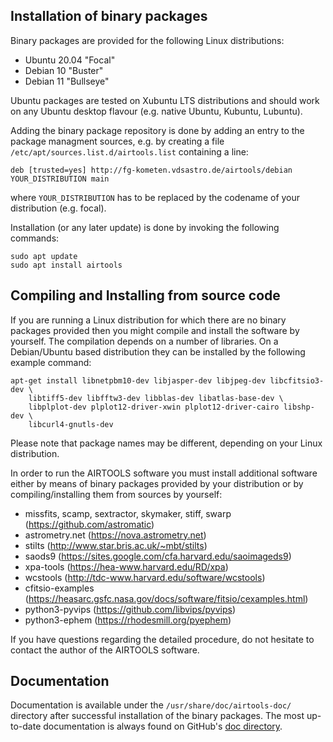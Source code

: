 

## Installation of binary packages

Binary packages are provided for the following Linux distributions:
  - Ubuntu 20.04 "Focal" 
  - Debian 10 "Buster"
  - Debian 11 "Bullseye"

Ubuntu packages are tested on Xubuntu LTS distributions and should work on
any Ubuntu desktop flavour (e.g. native Ubuntu, Kubuntu, Lubuntu). 

Adding the binary package repository is done by adding an entry to the package
managment sources, e.g. by creating a file `/etc/apt/sources.list.d/airtools.list`
containing a line:

    deb [trusted=yes] http://fg-kometen.vdsastro.de/airtools/debian YOUR_DISTRIBUTION main

where `YOUR_DISTRIBUTION` has to be replaced by the codename of your distribution
(e.g. focal).

Installation (or any later update) is done by invoking the following commands:

    sudo apt update
    sudo apt install airtools


## Compiling and Installing from source code

If you are running a Linux distribution for which there are no binary packages
provided then you might compile and install the software by yourself.
The compilation depends on a number of libraries. On a Debian/Ubuntu based
distribution they can be installed by the following example command:

    apt-get install libnetpbm10-dev libjasper-dev libjpeg-dev libcfitsio3-dev \
        libtiff5-dev libfftw3-dev libblas-dev libatlas-base-dev \
        libplplot-dev plplot12-driver-xwin plplot12-driver-cairo libshp-dev \
        libcurl4-gnutls-dev

Please note that package names may be different, depending on your Linux
distribution.

In order to run the AIRTOOLS software you must install additional software
either by means of binary packages provided by your distribution or
by compiling/installing them from sources by yourself:

- missfits, scamp, sextractor, skymaker, stiff, swarp (https://github.com/astromatic)
- astrometry.net (https://nova.astrometry.net)
- stilts (http://www.star.bris.ac.uk/~mbt/stilts)
- saods9 (https://sites.google.com/cfa.harvard.edu/saoimageds9)
- xpa-tools (https://hea-www.harvard.edu/RD/xpa)
- wcstools (http://tdc-www.harvard.edu/software/wcstools)
- cfitsio-examples (https://heasarc.gsfc.nasa.gov/docs/software/fitsio/cexamples.html)
- python3-pyvips (https://github.com/libvips/pyvips)
- python3-ephem (https://rhodesmill.org/pyephem)

If you have questions regarding the detailed procedure, do not hesitate to
contact the author of the AIRTOOLS software.


## Documentation

Documentation is available under the `/usr/share/doc/airtools-doc/` directory
after successful installation of the binary packages. The most up-to-date
documentation is always found on GitHub's
[doc directory](doc/).
